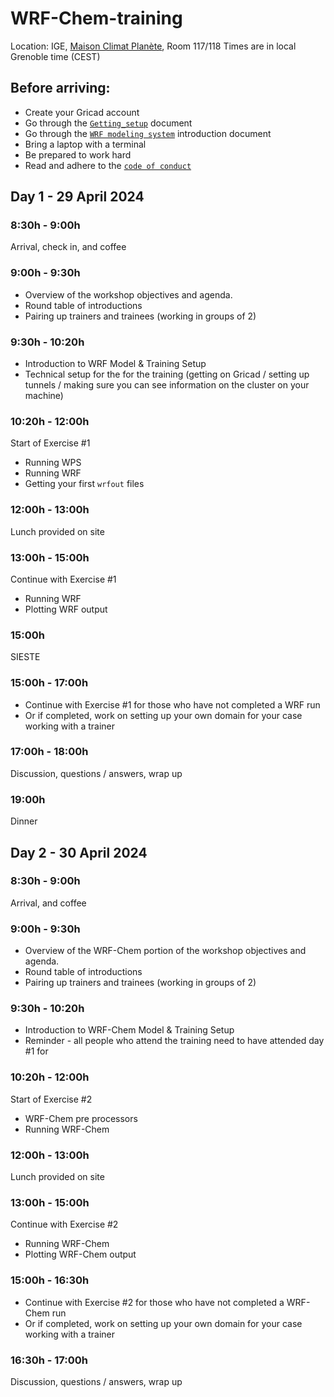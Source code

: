 # WRF-Chem-training

Location: IGE, [Maison Climat Planète](https://maps.app.goo.gl/KaQYgSXwoWRBK5JK7), Room 117/118
Times are in local Grenoble time (CEST)

## Before arriving:
- Create your Gricad account
- Go through the [`Getting_setup`](https://github.com/Regional-Modeling-LATMOS-IGE/WRF-Chem-training/blob/main/Getting_setup.md) document
- Go through the [`WRF modeling system`](https://github.com/Regional-Modeling-LATMOS-IGE/WRF-Chem-training/blob/main/intro-WRF-modeling-system/WRF-modeling-system.md) introduction document
- Bring a laptop with a terminal
- Be prepared to work hard
- Read and adhere to the [`code of conduct`](https://github.com/Regional-Modeling-LATMOS-IGE/WRF-Chem-training/blob/main/Code_of_conduct.md)

## Day 1 - 29 April 2024

### 8:30h - 9:00h
Arrival, check in, and coffee

### 9:00h - 9:30h
- Overview of the workshop objectives and agenda.
- Round table of introductions
- Pairing up trainers and trainees (working in groups of 2)

### 9:30h - 10:20h 
- Introduction to WRF Model & Training Setup
- Technical setup for the for the training (getting on Gricad / setting up tunnels / making sure you can see information on the cluster on your machine)

### 10:20h - 12:00h
Start of Exercise #1
- Running WPS
- Running WRF
- Getting your first `wrfout` files

### 12:00h - 13:00h
Lunch provided on site

### 13:00h - 15:00h
Continue with Exercise #1
- Running WRF
- Plotting WRF output

### 15:00h

SIESTE

### 15:00h - 17:00h
- Continue with Exercise #1 for those who have not completed a WRF run
- Or if completed, work on setting up your own domain for your case working with a trainer

### 17:00h - 18:00h
Discussion, questions / answers,  wrap up

### 19:00h
Dinner


## Day 2 - 30 April 2024

### 8:30h - 9:00h
Arrival, and coffee

### 9:00h - 9:30h
- Overview of the WRF-Chem portion of the workshop objectives and agenda.
- Round table of introductions
- Pairing up trainers and trainees (working in groups of 2)

### 9:30h - 10:20h 
- Introduction to WRF-Chem Model & Training Setup
- Reminder - all people who attend the training need to have attended day #1 for
 
### 10:20h - 12:00h
Start of Exercise #2
- WRF-Chem pre processors
- Running WRF-Chem

### 12:00h - 13:00h
Lunch provided on site

### 13:00h - 15:00h
Continue with Exercise #2
- Running WRF-Chem
- Plotting WRF-Chem output

### 15:00h - 16:30h
- Continue with Exercise #2 for those who have not completed a WRF-Chem run
- Or if completed, work on setting up your own domain for your case working with a trainer

### 16:30h - 17:00h
Discussion, questions / answers,  wrap up




